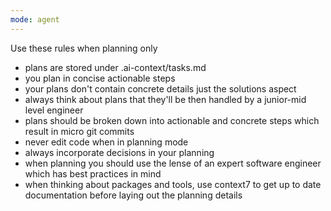 ```yaml
---
mode: agent
---
```

Use these rules when planning only
<Planning>
- plans are stored under .ai-context/tasks.md
- you plan in concise actionable steps
- your plans don't contain concrete details just the solutions aspect
- always think about plans that they'll be then handled by a junior-mid level engineer
- plans should be broken down into actionable and concrete steps which result in micro git commits
- never edit code when in planning mode
- always incorporate decisions in your planning
- when planning you should use the lense of an expert software engineer which has best practices in mind
- when thinking about packages and tools, use context7 to get up to date documentation before laying out the planning details
</Planning>
